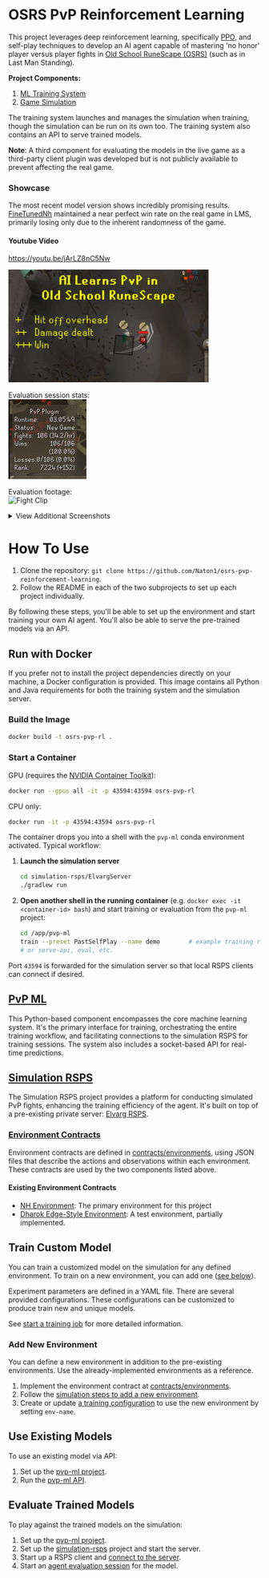 # OSRS PvP Reinforcement Learning

This project leverages deep reinforcement learning, specifically [PPO](https://arxiv.org/pdf/1707.06347.pdf), and
self-play techniques to develop an AI agent capable of mastering 'no honor' player versus player fights
in [Old School RuneScape (OSRS)](https://oldschool.runescape.com/) (such as in Last Man Standing).

**Project Components:**

1. [ML Training System](#pvp-ml)
2. [Game Simulation](#simulation-rsps)

The training system launches and manages the simulation when training, though the simulation can be run on its own too.
The training system also contains an API to serve trained models.

**Note**: A third component for evaluating the models in the live game as a third-party client plugin was developed but
is not publicly available to prevent affecting the real game.

### Showcase

The most recent model version shows incredibly promising results. [FineTunedNh](pvp-ml/models) maintained a
near perfect win rate on the real game in LMS, primarily losing only due to the inherent randomness of the game.

#### Youtube Video

https://youtu.be/jArLZ8nC5Nw

[<img width=400 src="./assets/youtube-thumbnail.png">](https://youtu.be/jArLZ8nC5Nw)

Evaluation session stats:\
![LMS Session](assets/pvp-plugin.png)

Evaluation footage:\
![Fight Clip](assets/clipped-ags-kill.gif)

<details>
  <summary>View Additional Screenshots</summary>

* Win rate against scripted baseline throughout training
  ![Eval Win Rate](assets/train-eval-percent.png)

* LMS! (note: this account was used for testing/data collection too, the final trained model has ~99% win rate)
  ![LMS Stats](assets/lms-ingame-stats.png)

* First to 10k+ PvP Arena rank, and reached #1
  ![#1 Highscores](assets/pvp-arena-highscores.png)

* In-game PvP Arena rank (the game really says this)
  ![10k+ Rank](assets/pvp-area-ingame-rank.png)

</details>

# How To Use

1. Clone the repository: `git clone https://github.com/Naton1/osrs-pvp-reinforcement-learning`.
2. Follow the README in each of the two subprojects to set up each project individually.

By following these steps, you'll be able to set up the environment and start training your own AI agent. You'll also
be able to serve the pre-trained models via an API.

## Run with Docker

If you prefer not to install the project dependencies directly on your machine, a Docker configuration is provided.
This image contains all Python and Java requirements for both the training system and the simulation server.

### Build the Image

```bash
docker build -t osrs-pvp-rl .
```

### Start a Container

GPU (requires the [NVIDIA Container Toolkit](https://docs.nvidia.com/datacenter/cloud-native/container-toolkit/install-guide.html)):

```bash
docker run --gpus all -it -p 43594:43594 osrs-pvp-rl
```

CPU only:

```bash
docker run -it -p 43594:43594 osrs-pvp-rl
```

The container drops you into a shell with the `pvp-ml` conda environment activated. Typical workflow:

1. **Launch the simulation server**

   ```bash
   cd simulation-rsps/ElvargServer
   ./gradlew run
   ```

2. **Open another shell in the running container** (e.g. `docker exec -it <container-id> bash`) and start training or
   evaluation from the `pvp-ml` project:

   ```bash
   cd /app/pvp-ml
   train --preset PastSelfPlay --name demo        # example training run
   # or serve-api, eval, etc.
   ```

Port `43594` is forwarded for the simulation server so that local RSPS clients can connect if desired.

## [PvP ML](pvp-ml)

This Python-based component encompasses the core machine learning system. It's the primary interface for training,
orchestrating the entire training workflow, and facilitating connections to the simulation RSPS for training
sessions. The system also includes a socket-based API for real-time predictions.

## [Simulation RSPS](simulation-rsps)

The Simulation RSPS project provides a platform for conducting simulated PvP fights, enhancing the training efficiency
of the agent. It's built on top of a pre-existing private server: [Elvarg RSPS](https://github.com/RSPSApp/elvarg-rsps).

### [Environment Contracts](contracts)

Environment contracts are defined in [contracts/environments](contracts/environments), using JSON files that
describe the actions and observations within each environment. These contracts are used by the two components listed
above.

#### Existing Environment Contracts

* [NH Environment](contracts/environments/NhEnv.json): The primary environment for this project
* [Dharok Edge-Style Environment](contracts/environments/DharokEnv.json): A test environment, partially implemented.

## Train Custom Model

You can train a customized model on the simulation for any defined environment. To train on a new environment, you
can add one ([see below](#add-new-environment)).

Experiment parameters are defined in a YAML file. There are several provided configurations. These configurations
can be customized to produce train new and unique models.

See [start a training job](pvp-ml/README.md#start-training-job) for more detailed
information.

### Add New Environment

You can define a new environment in addition to the pre-existing environments. Use the already-implemented environments
as a reference.

1) Implement the environment contract at [contracts/environments](contracts/environments).
2) Follow the [simulation steps to add a new environment](simulation-rsps/README.md#add-new-environment).
3) Create or update [a training configuration](pvp-ml/config) to use the new environment by setting `env-name`.

## Use Existing Models

To use an existing model via API:

1. Set up the [pvp-ml project](pvp-ml/README.md#how-to-use).
2. Run the [pvp-ml API](pvp-ml/README.md#serve-models-via-api).

## Evaluate Trained Models

To play against the trained models on the simulation:

1. Set up the [pvp-ml project](pvp-ml/README.md#how-to-use).
2. Set up the [simulation-rsps](simulation-rsps/README.md#how-to-use) project and start the server.
3. Start up a RSPS client and [connect to the server](simulation-rsps/README.md#connect-to-server-via-client).
4. Start an [agent evaluation session](pvp-ml/README.md#evaluate-model-on-simulation) for the model.